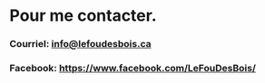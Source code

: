# Pour me contacter.

### Courriel: info@lefoudesbois.ca
### Facebook: https://www.facebook.com/LeFouDesBois/
